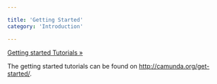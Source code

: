 ```yaml
---

title: 'Getting Started'
category: 'Introduction'

---
```


<a class="btn btn-success btn-lg" href="http://camunda.org/get-started/">Getting started Tutorials »</a>

The getting started tutorials can be found on <a href="http://camunda.org/get-started/">http://camunda.org/get-started/</a>.
